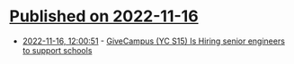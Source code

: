 # [Published on 2022-11-16](index.md)

* [2022-11-16, 12:00:51](https://news.ycombinator.com/item?id=33621795) - [GiveCampus (YC S15) Is Hiring senior engineers to support schools](https://jobs.lever.co/givecampus/44af3199-546a-404a-95fd-a097ef37e915)
